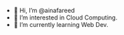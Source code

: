 - 👋 Hi, I’m @ainafareed
- 👀 I’m interested in Cloud Computing.
- 🌱 I’m currently learning Web Dev.

<!---
ainafareed/ainafareed is a ✨ special ✨ repository because its `README.md` (this file) appears on your GitHub profile.
You can click the Preview link to take a look at your changes.
--->
